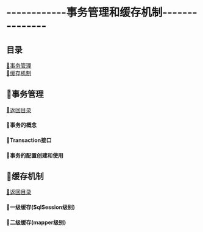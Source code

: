 # ------------事务管理和缓存机制---------------
<p id="title"></p>

## 目录
<a href="#">:chestnut:事务管理</a><br>
<a href="#">:chestnut:缓存机制</a><br>

<p id="p1"></p>

## :ear_of_rice:事务管理
<a href="#title">:palm_tree:返回目录</a><br>
#### :herb:事务的概念
#### :herb:Transaction接口
#### :herb:事务的配置创建和使用

<p id="p2"></p>

## :ear_of_rice:缓存机制
<a href="#title">:palm_tree:返回目录</a><br>
#### :herb:一级缓存(SqlSession级别)
#### :herb:二级缓存(mapper级别)
